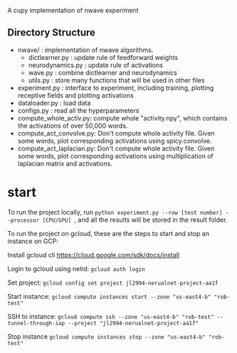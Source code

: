 A cupy implementation of nwave experiment 

## Directory Structure
- nwave/ : implementation of nwave algorithms.
    - dictlearner.py :  update rule of feedforward weights
    - neurodynamics.py : update rule of activations
    - wave.py : combine dictlearner and neurodynamics
    - utils.py : store many functions that will be used in other files
- experiment.py : interface to experiment, including training, plotting receptive fields and plotting activations
- dataloader.py : load data 
- configs.py : read all the hyperparameters
- compute_whole_activ.py: compute whole "activity.npy", which contains the activations of over 50,000 words.
- compute_act_convolve.py: Don't compute whole activity file. Given some words, plot corresponding activations using spicy.convolve.
- compute_act_laplacian.py: Don't compute whole activity file. Given some words, plot corresponding activations using multiplication of laplacian matrix and activations.


# start 
To run the project locally, run `python experiment.py --row [test number] --processor [CPU/GPU] `, and all the results will be stored in the result folder.

To run the project on gcloud, these are the steps to start and stop an instance on GCP:

Install gcloud cli
  https://cloud.google.com/sdk/docs/install

Login to gcloud using netid:
  `gcloud auth login`

Set project:
  `gcloud config set project jl2994-nerualnet-project-aa1f`

Start instance:
  `gcloud compute instances start --zone "us-east4-b" "rob-test"`

SSH to instance:
  `gcloud compute ssh --zone "us-east4-b" "rob-test" --tunnel-through-iap --project "jl2994-nerualnet-project-aa1f"`

Stop instance
  `gcloud compute instances stop --zone "us-east4-b" "rob-test"`